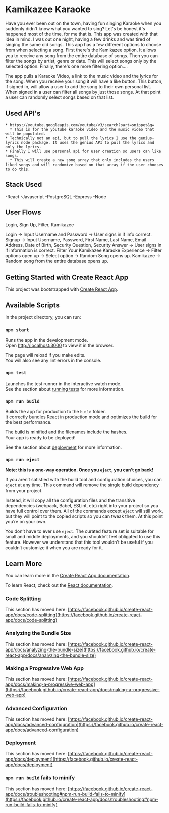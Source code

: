 # Kamikazee Karaoke

Have you ever been out on the town, having fun singing Karaoke when you suddenly didn't know what you wanted to sing? Let's be honest it's happened
most of the time, for me that is. This app was created with that idea in mind. I was out one night, having a few drinks and was tired of singing the 
same old songs. This app has a few different options to choose from when selecting a song. First there's the Kamikazee option. It allows you to 
receive any song from the entire database of songs. Then you can filter the songs by artist, genre or date. This will select songs only by the selected
option. Finally, there's one more filtering option....

The app pulls a Karaoke Video, a link to the music video and the lyrics for the song. When you receive your song it will have a like button. This button, 
if signed in, will allow a user to add the song to their own personal list. When signed in a user can filter all songs by just those songs. At that point 
a user can randomly select songs based on that list.

## Used API's
    * https://youtube.googleapis.com/youtube/v3/search?part=snippet&q=
      * This is for the youtube karaoke video and the music video that will be populated.
    * Technically not an api, but to pull the lyrics I use the genius-lyrics node package. It uses the genius API to pull the lyrics and only the lyrics.
    * Finally I will use personal api for user creation so users can like songs.
      * This will create a new song array that only includes the users liked songs and will randomize based on that array if the user chooses to do this.

## Stack Used 
  -React
  -Javascript
  -PostgreSQL
  -Express
  -Node

## User Flows
Login, Sign Up, Filter, Kamikazee

Login -> Input Username and Password -> User signs in if info correct.
Signup -> Input Username, Password, First Name, Last Name, Email Address, Date of Birth, Security Question, Security Answer -> User signs in if information is correct.
Filter Your Kamikazee Karaoke Experience -> Filter options open up -> Select option -> Random Song opens up.
Kamikazee -> Random song from the entire database opens up.
## Getting Started with Create React App

This project was bootstrapped with [Create React App](https://github.com/facebook/create-react-app).

## Available Scripts

In the project directory, you can run:

### `npm start`

Runs the app in the development mode.\
Open [http://localhost:3000](http://localhost:3000) to view it in the browser.

The page will reload if you make edits.\
You will also see any lint errors in the console.

### `npm test`

Launches the test runner in the interactive watch mode.\
See the section about [running tests](https://facebook.github.io/create-react-app/docs/running-tests) for more information.

### `npm run build`

Builds the app for production to the `build` folder.\
It correctly bundles React in production mode and optimizes the build for the best performance.

The build is minified and the filenames include the hashes.\
Your app is ready to be deployed!

See the section about [deployment](https://facebook.github.io/create-react-app/docs/deployment) for more information.

### `npm run eject`

**Note: this is a one-way operation. Once you `eject`, you can’t go back!**

If you aren’t satisfied with the build tool and configuration choices, you can `eject` at any time. This command will remove the single build dependency from your project.

Instead, it will copy all the configuration files and the transitive dependencies (webpack, Babel, ESLint, etc) right into your project so you have full control over them. All of the commands except `eject` will still work, but they will point to the copied scripts so you can tweak them. At this point you’re on your own.

You don’t have to ever use `eject`. The curated feature set is suitable for small and middle deployments, and you shouldn’t feel obligated to use this feature. However we understand that this tool wouldn’t be useful if you couldn’t customize it when you are ready for it.

## Learn More

You can learn more in the [Create React App documentation](https://facebook.github.io/create-react-app/docs/getting-started).

To learn React, check out the [React documentation](https://reactjs.org/).

### Code Splitting

This section has moved here: [https://facebook.github.io/create-react-app/docs/code-splitting](https://facebook.github.io/create-react-app/docs/code-splitting)

### Analyzing the Bundle Size

This section has moved here: [https://facebook.github.io/create-react-app/docs/analyzing-the-bundle-size](https://facebook.github.io/create-react-app/docs/analyzing-the-bundle-size)

### Making a Progressive Web App

This section has moved here: [https://facebook.github.io/create-react-app/docs/making-a-progressive-web-app](https://facebook.github.io/create-react-app/docs/making-a-progressive-web-app)

### Advanced Configuration

This section has moved here: [https://facebook.github.io/create-react-app/docs/advanced-configuration](https://facebook.github.io/create-react-app/docs/advanced-configuration)

### Deployment

This section has moved here: [https://facebook.github.io/create-react-app/docs/deployment](https://facebook.github.io/create-react-app/docs/deployment)

### `npm run build` fails to minify

This section has moved here: [https://facebook.github.io/create-react-app/docs/troubleshooting#npm-run-build-fails-to-minify](https://facebook.github.io/create-react-app/docs/troubleshooting#npm-run-build-fails-to-minify)
